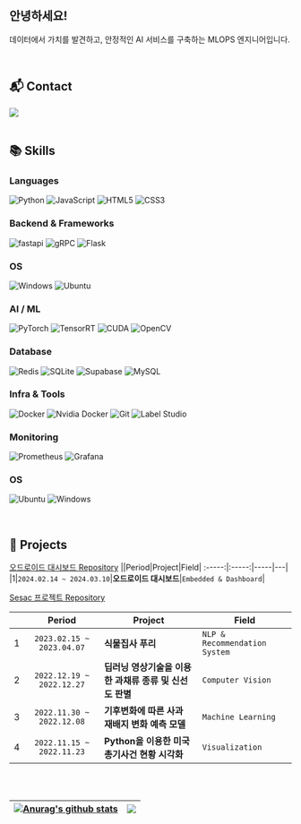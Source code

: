 ## 안녕하세요! 
데이터에서 가치를 발견하고, 안정적인 AI 서비스를 구축하는 MLOPS 엔지니어입니다.

 
<br>  
   
## 📬 Contact  
<div align="left">
    <a href="mailto:ksm46351@gmail.com" target="_blank"><img src="https://img.shields.io/badge/ksm46351@gmail.com-EA4335?style=flat-square&logo=Gmail&logoColor=white"/></a>
</div>

<br> 
  
## 📚 Skills  

### Languages
<p>
<img alt="Python" src ="https://img.shields.io/badge/Python-3776AB.svg?&style=for-the-badge&logo=Python&logoColor=white"/>
<img alt="JavaScript" src ="https://img.shields.io/badge/JavaScript-F7DF1E.svg?&style=for-the-badge&logo=JavaScript&logoColor=black"/>
<img alt="HTML5" src ="https://img.shields.io/badge/HTML5-E34F26.svg?&style=for-the-badge&logo=HTML5&logoColor=white"/>
<img alt="CSS3" src ="https://img.shields.io/badge/CSS3-1572B6.svg?&style=for-the-badge&logo=CSS3&logoColor=white"/>
</p>

### Backend & Frameworks
<p>
<img alt="fastapi" src="https://img.shields.io/badge/fastapi-009688?&style=for-the-badge&logo=fastapi&logoColor=white"/>
<img alt="gRPC" src="https://img.shields.io/badge/gRPC-04A853?style=for-the-badge&logo=grpc&logoColor=white"/>
<img alt="Flask" src="https://img.shields.io/badge/Flask-000000?&style=for-the-badge&logo=Flask&logoColor=white"/>
</p>

### OS
<p>
  <img alt="Windows" src="https://img.shields.io/badge/Windows-0078D6.svg?&style=for-the-badge&logo=Windows&logoColor=white"/>
  <img alt="Ubuntu" src="https://img.shields.io/badge/Ubuntu-E95420.svg?&style=for-the-badge&logo=Ubuntu&logoColor=white"/> 
</p>

### AI / ML
<p>
<img alt="PyTorch" src="https://img.shields.io/badge/PyTorch-EE4C2C?style=for-the-badge&logo=pytorch&logoColor=white"/>
<img alt="TensorRT" src="https://img.shields.io/badge/TensorRT-76B900?style=for-the-badge&logo=nvidia&logoColor=white"/>
<img alt="CUDA" src="https://img.shields.io/badge/CUDA-76B900?style=for-the-badge&logo=nvidia&logoColor=white"/>
<img alt="OpenCV" src="https://img.shields.io/badge/OpenCV-5C3EE8?style=for-the-badge&logo=opencv&logoColor=white"/>
</p>

### Database
<p>
<img alt="Redis" src="https://img.shields.io/badge/Redis-DC382D?style=for-the-badge&logo=redis&logoColor=white"/>
<img alt="SQLite" src="https://img.shields.io/badge/SQLite-07405E?style=for-the-badge&logo=sqlite&logoColor=white"/>
<img alt="Supabase" src="https://img.shields.io/badge/Supabase-3ECF8E?style=for-the-badge&logo=supabase&logoColor=white"/>
<img alt="MySQL" src="https://img.shields.io/badge/MySQL-4479A1?&style=for-the-badge&logo=MySQL&logoColor=white"/>
</p>

### Infra & Tools
<p>
<img alt="Docker" src="https://img.shields.io/badge/Docker-2496ED?&style=for-the-badge&logo=Docker&logoColor=white"/>
<img alt="Nvidia Docker" src="https://img.shields.io/badge/Nvidia_Docker-76B900?style=for-the-badge&logo=docker&logoColor=white"/>
<img alt="Git" src="https://img.shields.io/badge/Git-F05032?&style=for-the-badge&logo=Git&logoColor=white"/>
<img alt="Label Studio" src="https://img.shields.io/badge/Label_Studio-FF6600?style=for-the-badge&logo=labelstudio&logoColor=white"/>
</p>

### Monitoring
<p>
<img alt="Prometheus" src="https://img.shields.io/badge/Prometheus-E6522C?style=for-the-badge&logo=prometheus&logoColor=white"/>
<img alt="Grafana" src="https://img.shields.io/badge/Grafana-F46800?style=for-the-badge&logo=grafana&logoColor=white"/>
</p>

### OS
<p>
<img alt="Ubuntu" src="https://img.shields.io/badge/Ubuntu-E95420.svg?&style=for-the-badge&logo=Ubuntu&logoColor=white"/>
<img alt="Windows" src="https://img.shields.io/badge/Windows-0078D6.svg?&style=for-the-badge&logo=Windows&logoColor=white"/>
</p>

<br>

## 📌 Projects  
[오드로이드 대시보드 Repository](https://github.com/ksm463/odroid_dashboard)
||Period|Project|Field|
:-----:|:-----:|-----|---|
|1|`2024.02.14 ~ 2024.03.10`|**오드로이드 대시보드**|`Embedded & Dashboard`|

[Sesac 프로젝트 Repository](https://github.com/ksm463/Sesac_projects)

||Period|Project|Field|
:-----:|:-----:|-----|---|
|1|`2023.02.15 ~ 2023.04.07`|**식물집사 푸리**|`NLP & Recommendation System`|
|2|`2022.12.19 ~ 2022.12.27`|**딥러닝 영상기술을 이용한 과채류 종류 및 신선도 판별**|`Computer Vision`|
|3|`2022.11.30 ~ 2022.12.08`|**기후변화에 따른 사과 재배지 변화 예측 모델**|`Machine Learning`|
|4|`2022.11.15 ~ 2022.11.23`|**Python을 이용한 미국 총기사건 현황 시각화**|`Visualization`|




<br>
<br>

| <a href="https://github.com/ksm463/github-readme-stats"><img align="center" src="https://github-readme-stats.vercel.app/api?username=ksm463&show_icons=true&include_all_commits=true&theme=buefy&hide_border=true&exclude_repo=web-viewer-streaming" alt="Anurag's github stats" /></a> | <a href="https://github.com/ksm463/github-readme-stats"><img align="center" src="https://github-readme-stats.vercel.app/api/top-langs/?username=ksm463&hide=Jupyter%20Notebook,PureBasic,XSLT&layout=compact&theme=buefy&hide_border=true&exclude_repo=web-viewer-streaming&cache_bust=2" /></a> |
| ------------- | ------------- |
